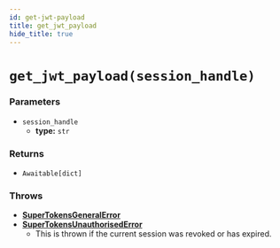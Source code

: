 ```yaml
---
id: get-jwt-payload
title: get_jwt_payload
hide_title: true
---
```


# `get_jwt_payload(session_handle)`

### Parameters
- `session_handle`
    - **type:** `str`

### Returns
- `Awaitable[dict]`

### Throws
- **[SuperTokensGeneralError](./error-handling/general-error)**
- **[SuperTokensUnauthorisedError](./error-handling/unauthorised)**
    - This is thrown if the current session was revoked or has expired.